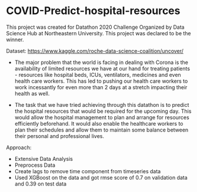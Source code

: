 # COVID-Predict-hospital-resources

This project was created for Datathon 2020 Challenge Organized by Data Science Hub at Northeastern University. This project was declared to be the winner. 

Dataset: https://www.kaggle.com/roche-data-science-coalition/uncover/

- The major problem that the world is facing in dealing with Corona is the availability of limited resources we have at our hand for treating patients - resources like hospital beds, ICUs, ventilators, medicines and even health care workers. This has led to pushing our health care workers to work incessantly for even more than 2 days at a stretch impacting their health as well.

- The task that we have tried achieving through this datathon is to predict the hospital resources that would be required for the upcoming day. This would allow the hospital management to plan and arrange for resources efficiently beforehand. It would also enable the healthcare workers to plan their schedules and allow them to maintain some balance between their personal and professional lives.

Approach:

- Extensive Data Analysis
- Preprocess Data
- Create lags to remove time component from timeseries data  
- Used XGBoost on the data and got rmse score of 0.7 on validation data and 0.39 on test data
